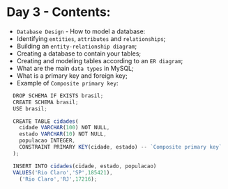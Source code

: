 # Day 3 - Contents: 

* `Database Design` - How to model a database: 
* Identifying `entities`, `attributes` and `relationships`; 
* Building an `entity-relationship diagram`; 
* Creating a database to contain your tables; 
* Creating and modeling tables according to an `ER diagram`; 
* What are the main `data types` in MySQL; 
* What is a primary key and foreign key; 
* Example of `Composite primary key`: 
```js
  DROP SCHEMA IF EXISTS brasil;
  CREATE SCHEMA brasil;
  USE brasil;

  CREATE TABLE cidades(
    cidade VARCHAR(100) NOT NULL,
    estado VARCHAR(10) NOT NULL,
    populacao INTEGER,
    CONSTRAINT PRIMARY KEY(cidade, estado) -- `Composite primary key`
  );

  INSERT INTO cidades(cidade, estado, populacao)
  VALUES('Rio Claro','SP',185421),
    ('Rio Claro','RJ',17216);
```
